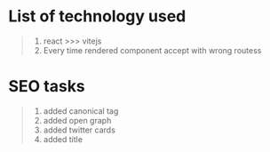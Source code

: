 # List of technology used

> 1. react >>> vitejs
> 2. Every time rendered <App/> component accept with wrong routess

# SEO tasks

> 1. added canonical tag
> 2. added open graph
> 3. added twitter cards
> 4. added title
